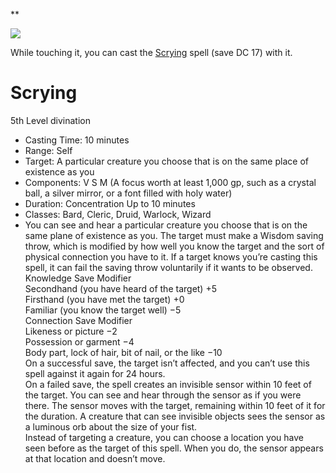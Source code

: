 **

![](https://lh3.googleusercontent.com/-5iTyI-G3EaZfhyUzKM6Cw5q7Xju2y-KWavzP5Vpnb1Y7gVEQ1l5E0cfXOg7f-AZuoJVRzggcHKrBAx46-ZNANxpS0mxvjEAZkZl_UpTNqF45zBH8wNicJKiCCB0q9XlMoqjU1Hz4Hox8-8vRT3CN44cC7fgFycl7EtEPLZFo-YxYStJlkZRyqOj89cEWQ)

  

While touching it, you can cast the [Scrying](https://roll20.net/compendium/dnd5e/Scrying#h-Scrying) spell (save DC 17) with it. 


# Scrying

5th Level divination 

-   Casting Time: 10 minutes    
-   Range: Self
-   Target: A particular creature you choose that is on the same place of existence as you
-   Components: V S M (A focus worth at least 1,000 gp, such as a crystal ball, a silver mirror, or a font filled with holy water)
-   Duration: Concentration Up to 10 minutes
-   Classes: Bard, Cleric, Druid, Warlock, Wizard
-   You can see and hear a particular creature you choose that is on the same plane of existence as you. The target must make a Wisdom saving throw, which is modified by how well you know the target and the sort of physical connection you have to it. If a target knows you’re casting this spell, it can fail the saving throw voluntarily if it wants to be observed.  
    Knowledge Save Modifier  
    Secondhand (you have heard of the target) +5  
    Firsthand (you have met the target) +0  
    Familiar (you know the target well) −5  
    Connection Save Modifier  
    Likeness or picture −2  
    Possession or garment −4  
    Body part, lock of hair, bit of nail, or the like −10  
    On a successful save, the target isn’t affected, and you can’t use this spell against it again for 24 hours.  
    On a failed save, the spell creates an invisible sensor within 10 feet of the target. You can see and hear through the sensor as if you were there. The sensor moves with the target, remaining within 10 feet of it for the duration. A creature that can see invisible objects sees the sensor as a luminous orb about the size of your fist.  
    Instead of targeting a creature, you can choose a location you have seen before as the target of this spell. When you do, the sensor appears at that location and doesn’t move.
  